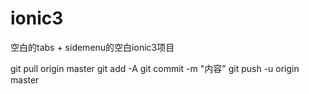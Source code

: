 # ionic3
空白的tabs + sidemenu的空白ionic3项目

git pull origin master
git  add -A
git commit -m "内容"
git push -u origin master
